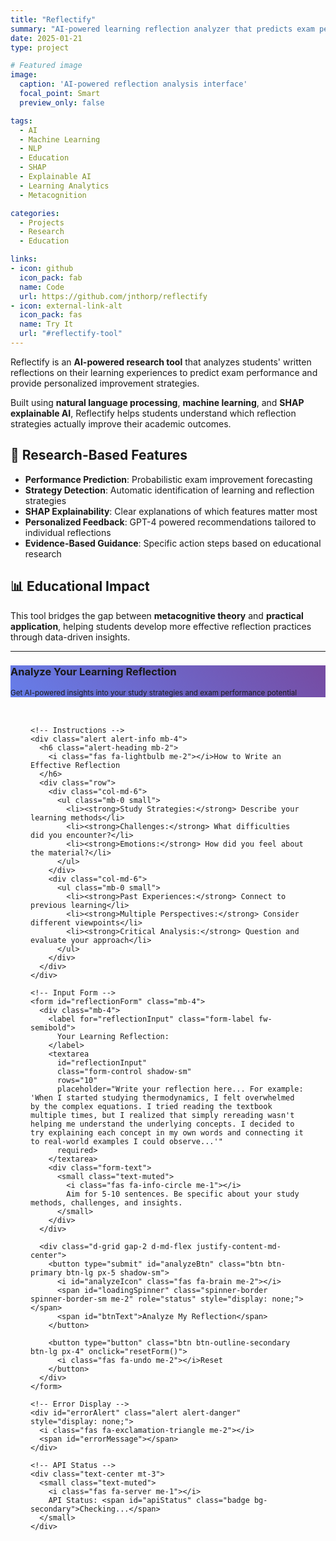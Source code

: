 ```yaml
---
title: "Reflectify"
summary: "AI-powered learning reflection analyzer that predicts exam performance and provides personalized improvement strategies."
date: 2025-01-21
type: project

# Featured image
image:
  caption: 'AI-powered reflection analysis interface'
  focal_point: Smart
  preview_only: false

tags:
  - AI
  - Machine Learning  
  - NLP
  - Education
  - SHAP
  - Explainable AI
  - Learning Analytics
  - Metacognition

categories:
  - Projects
  - Research
  - Education

links:
- icon: github
  icon_pack: fab
  name: Code
  url: https://github.com/jnthorp/reflectify
- icon: external-link-alt
  icon_pack: fas
  name: Try It
  url: "#reflectify-tool"
---
```


Reflectify is an **AI-powered research tool** that analyzes students' written reflections on their learning experiences to predict exam performance and provide personalized improvement strategies.

Built using **natural language processing**, **machine learning**, and **SHAP explainable AI**, Reflectify helps students understand which reflection strategies actually improve their academic outcomes.

## 🔬 Research-Based Features

- **Performance Prediction**: Probabilistic exam improvement forecasting
- **Strategy Detection**: Automatic identification of learning and reflection strategies  
- **SHAP Explainability**: Clear explanations of which features matter most
- **Personalized Feedback**: GPT-4 powered recommendations tailored to individual reflections
- **Evidence-Based Guidance**: Specific action steps based on educational research

## 📊 Educational Impact

This tool bridges the gap between **metacognitive theory** and **practical application**, helping students develop more effective reflection practices through data-driven insights.

---

<div id="reflectify-tool">

<!-- Bootstrap CSS -->
<link href="https://cdnjs.cloudflare.com/ajax/libs/bootstrap/5.3.0/css/bootstrap.min.css" rel="stylesheet">
<link href="https://cdnjs.cloudflare.com/ajax/libs/font-awesome/6.4.0/css/all.min.css" rel="stylesheet">

<!-- Main Analysis Interface -->
<div class="card shadow-lg border-0 mb-5">
  <div class="card-header text-white" style="background: linear-gradient(45deg, #667eea, #764ba2);">
    <h3 class="card-title mb-0 d-flex align-items-center">
      <i class="fas fa-microscope me-3"></i>
      Analyze Your Learning Reflection
    </h3>
    <small class="opacity-75 mt-2 d-block">Get AI-powered insights into your study strategies and exam performance potential</small>
  </div>
  <div class="card-body p-4">
    
    <!-- Instructions -->
    <div class="alert alert-info mb-4">
      <h6 class="alert-heading mb-2">
        <i class="fas fa-lightbulb me-2"></i>How to Write an Effective Reflection
      </h6>
      <div class="row">
        <div class="col-md-6">
          <ul class="mb-0 small">
            <li><strong>Study Strategies:</strong> Describe your learning methods</li>
            <li><strong>Challenges:</strong> What difficulties did you encounter?</li>
            <li><strong>Emotions:</strong> How did you feel about the material?</li>
          </ul>
        </div>
        <div class="col-md-6">
          <ul class="mb-0 small">
            <li><strong>Past Experiences:</strong> Connect to previous learning</li>
            <li><strong>Multiple Perspectives:</strong> Consider different viewpoints</li>
            <li><strong>Critical Analysis:</strong> Question and evaluate your approach</li>
          </ul>
        </div>
      </div>
    </div>

    <!-- Input Form -->
    <form id="reflectionForm" class="mb-4">
      <div class="mb-4">
        <label for="reflectionInput" class="form-label fw-semibold">
          Your Learning Reflection:
        </label>
        <textarea 
          id="reflectionInput" 
          class="form-control shadow-sm" 
          rows="10" 
          placeholder="Write your reflection here... For example: 'When I started studying thermodynamics, I felt overwhelmed by the complex equations. I tried reading the textbook multiple times, but I realized that simply rereading wasn't helping me understand the underlying concepts. I decided to try explaining each concept in my own words and connecting it to real-world examples I could observe...'"
          required>
        </textarea>
        <div class="form-text">
          <small class="text-muted">
            <i class="fas fa-info-circle me-1"></i>
            Aim for 5-10 sentences. Be specific about your study methods, challenges, and insights.
          </small>
        </div>
      </div>
      
      <div class="d-grid gap-2 d-md-flex justify-content-md-center">
        <button type="submit" id="analyzeBtn" class="btn btn-primary btn-lg px-5 shadow-sm">
          <i id="analyzeIcon" class="fas fa-brain me-2"></i>
          <span id="loadingSpinner" class="spinner-border spinner-border-sm me-2" role="status" style="display: none;"></span>
          <span id="btnText">Analyze My Reflection</span>
        </button>
        
        <button type="button" class="btn btn-outline-secondary btn-lg px-4" onclick="resetForm()">
          <i class="fas fa-undo me-2"></i>Reset
        </button>
      </div>
    </form>
    
    <!-- Error Display -->
    <div id="errorAlert" class="alert alert-danger" style="display: none;">
      <i class="fas fa-exclamation-triangle me-2"></i>
      <span id="errorMessage"></span>
    </div>
    
    <!-- API Status -->
    <div class="text-center mt-3">
      <small class="text-muted">
        <i class="fas fa-server me-1"></i>
        API Status: <span id="apiStatus" class="badge bg-secondary">Checking...</span>
      </small>
    </div>
    
  </div>
</div>

<!-- Results Display (Initially Hidden) -->
<div id="results" style="display: none;">
  <!-- Results will be populated by JavaScript -->
</div>

</div>

<!-- Include JavaScript -->
<script src="/js/reflectify_hugo.js"></script>
<script src="https://cdnjs.cloudflare.com/ajax/libs/bootstrap/5.3.0/js/bootstrap.bundle.min.js"></script>

<!-- Custom CSS for Hugo Integration -->
<style>
.card-body {
  padding: 2rem;
}

.form-control:focus {
  border-color: #667eea;
  box-shadow: 0 0 0 0.2rem rgba(102, 126, 234, 0.25);
}

.btn-primary {
  background: linear-gradient(45deg, #667eea, #764ba2);
  border: none;
}

.btn-primary:hover {
  background: linear-gradient(45deg, #5a67d8, #6b46c1);
  transform: translateY(-1px);
}

@media (max-width: 768px) {
  .card-body {
    padding: 1rem;
  }
}
</style>

<script>
// This will be loaded from the external JavaScript file
// API_URL is defined in reflectify_hugo.js
</script>
